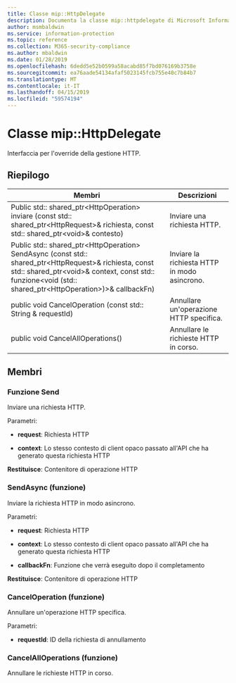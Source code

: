 ```yaml
---
title: Classe mip::HttpDelegate
description: Documenta la classe mip::httpdelegate di Microsoft Information Protection (MIP) SDK.
author: msmbaldwin
ms.service: information-protection
ms.topic: reference
ms.collection: M365-security-compliance
ms.author: mbaldwin
ms.date: 01/28/2019
ms.openlocfilehash: 6dedd5e52b0599a58acabd85f7bd076169b3758e
ms.sourcegitcommit: ea76aade54134afaf5023145fcb755e40c7b84b7
ms.translationtype: MT
ms.contentlocale: it-IT
ms.lasthandoff: 04/15/2019
ms.locfileid: "59574194"
---
```

# <a name="class-miphttpdelegate"></a>Classe mip::HttpDelegate 
Interfaccia per l'override della gestione HTTP.
  
## <a name="summary"></a>Riepilogo
 Membri                        | Descrizioni                                
--------------------------------|---------------------------------------------
Public std:: shared_ptr\<HttpOperation\> inviare (const std:: shared_ptr\<HttpRequest\>& richiesta, const std:: shared_ptr\<void\>& contesto)  |  Inviare una richiesta HTTP.
Public std:: shared_ptr\<HttpOperation\> SendAsync (const std:: shared_ptr\<HttpRequest\>& richiesta, const std:: shared_ptr\<void\>& context, const std:: funzione\<void (std:: shared_ptr\<HttpOperation\>)\>& callbackFn)  |  Inviare la richiesta HTTP in modo asincrono.
public void CancelOperation (const std:: String & requestId)  |  Annullare un'operazione HTTP specifica.
public void CancelAllOperations()  |  Annullare le richieste HTTP in corso.
  
## <a name="members"></a>Membri
  
### <a name="send-function"></a>Funzione Send
Inviare una richiesta HTTP.

Parametri:  
* **request**: Richiesta HTTP 


* **context**: Lo stesso contesto di client opaco passato all'API che ha generato questa richiesta HTTP



  
**Restituisce**: Contenitore di operazione HTTP
  
### <a name="sendasync-function"></a>SendAsync (funzione)
Inviare la richiesta HTTP in modo asincrono.

Parametri:  
* **request**: Richiesta HTTP 


* **context**: Lo stesso contesto di client opaco passato all'API che ha generato questa richiesta HTTP 


* **callbackFn**: Funzione che verrà eseguito dopo il completamento



  
**Restituisce**: Contenitore di operazione HTTP
  
### <a name="canceloperation-function"></a>CancelOperation (funzione)
Annullare un'operazione HTTP specifica.

Parametri:  
* **requestId**: ID della richiesta di annullamento


  
### <a name="cancelalloperations-function"></a>CancelAllOperations (funzione)
Annullare le richieste HTTP in corso.